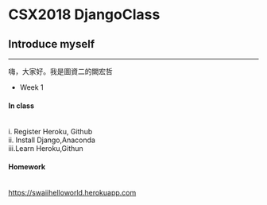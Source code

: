 <h1>CSX2018 DjangoClass</h1>

<h2>Introduce myself</h2><hr>

<p>嗨，大家好。我是圖資二的闕宏哲</p>


<ul><li>Week 1</li></ul>
<h4>In class</h4><br>
<span>i.  Register Heroku, Github</span><br>
<span>ii. Install Django,Anaconda</span><br>
<span>iii.Learn Heroku,Githun</span><br>
<h4>Homework</h4><br>
<a href="https://swaiihelloworld.herokuapp.com">https://swaiihelloworld.herokuapp.com</a>

